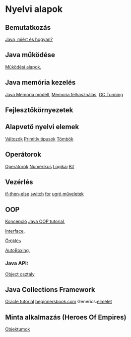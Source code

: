 # Nyelvi alapok

## Bemutatkozás
[Java, miért és hogyan?](http://prezi.com/ojdkfr2pyuxs/?utm_campaign=share&utm_medium=copy)
 
## Java működése
[Működési alapok](https://docs.oracle.com/javase/tutorial/getStarted/intro/definition.html),

## Java memória kezelés
[Java Memoria modell](http://www.journaldev.com/2856/java-jvm-memory-model-memory-management-in-java),
[Memoria felhasználás](https://youtu.be/_y7k_0edvuY),
[GC Tunning](https://docs.oracle.com/javase/8/docs/technotes/guides/vm/gctuning/)
 
## Fejlesztőkörnyezetek


## Alapvető nyelvi elemek
[Változók](https://docs.oracle.com/javase/tutorial/java/nutsandbolts/variables.html)
[Primitív tipusok](https://docs.oracle.com/javase/tutorial/java/nutsandbolts/datatypes.html)
[Tömbök](https://docs.oracle.com/javase/tutorial/java/nutsandbolts/arrays.html)

## Operátorok
[Operátorok](https://docs.oracle.com/javase/tutorial/java/nutsandbolts/operators.html)
[Numerikus](https://docs.oracle.com/javase/tutorial/java/nutsandbolts/op1.html)
[Logikai](https://docs.oracle.com/javase/tutorial/java/nutsandbolts/op2.html)
[Bit](https://docs.oracle.com/javase/tutorial/java/nutsandbolts/op3.html)


## Vezérlés
[if-then-else](https://docs.oracle.com/javase/tutorial/java/nutsandbolts/if.html)
[switch](https://docs.oracle.com/javase/tutorial/java/nutsandbolts/switch.html)
[for](https://docs.oracle.com/javase/tutorial/java/nutsandbolts/for.html)
[ugró műveletek](https://docs.oracle.com/javase/tutorial/java/nutsandbolts/branch.html)

## OOP
[Koncepció](https://docs.oracle.com/javase/tutorial/java/concepts/index.html)
[Java OOP tutorial](https://docs.oracle.com/javase/tutorial/java/javaOO/),

[Interface](https://docs.oracle.com/javase/tutorial/java/IandI/createinterface.html),

[Öröklés](https://docs.oracle.com/javase/tutorial/java/IandI/subclasses.html)	

[AutoBoxing](http://beginnersbook.com/2014/09/java-autoboxing-and-unboxing-with-examples/),

### Java API:
[Object osztály](https://docs.oracle.com/javase/8/docs/api/java/lang/Object.html)


## Java Collections Framework
[Oracle tutorial](https://docs.oracle.com/javase/tutorial/collections/TOC.html)
[beginnersbook.com](http://beginnersbook.com/java-collections-tutorials/)
Generics:[elmélet](https://docs.oracle.com/javase/tutorial/extra/generics/index.html)

## Minta alkalmazás (Heroes Of Empires)
[Objektumok](https://drive.google.com/a/mozilla.hu/file/d/0B1KKcFVZjEOjNXBiZHR3cGFVU0U/view?usp=sharing)

